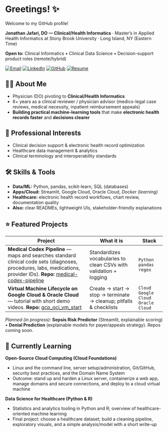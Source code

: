# Greetings! ✨  
Welcome to my GitHub profile!

**Jonathan Jafari, DO — Clinical/Health Informatics** · Master’s in Applied Health Informatics at Stony Brook University · Long Island, NY (Eastern Time)  

**Open to:** Clinical Informatics • Clinical Data Science • Decision-support product roles (remote/hybrid)

[![Email](https://img.shields.io/badge/Email-jjaf488%40gmail.com-informational)](mailto:jjaf488@gmail.com)
[![LinkedIn](https://img.shields.io/badge/LinkedIn-jonathanjafari-blue)](https://www.linkedin.com/in/jonathanjafari/)
[![GitHub](https://img.shields.io/badge/GitHub-jonathanjafari-black)](https://github.com/jonathanjafari)
[![Resume](https://img.shields.io/badge/Resume-PDF-success)](resume/Jafari%20Jonathan%208-26-25%20Resume%20PDF.pdf)

## 🙋‍♂️ About Me
- Physician (DO) pivoting to **Clinical/Health Informatics**
- 6+ years as a clinical reviewer / physician advisor (medico-legal case reviews, medical necessity, inpatient reimbursement appeals)
- **Building practical machine-learning tools** that make **electronic health records faster** and **decisions clearer**

## 🏥 Professional Interests
- Clinical decision support & electronic health record optimization  
- Healthcare data management & analytics  
- Clinical terminology and interoperability standards

## 🛠️ Skills & Tools
- **Data/ML:** Python, pandas, scikit-learn, SQL (databases)  
- **Apps/Cloud:** Streamlit, Google Cloud, Oracle Cloud, *Docker (learning)*  
- **Healthcare:** electronic health record workflows, chart review, documentation quality  
- **Also:** clear READMEs, lightweight UIs, stakeholder-friendly explanations

## ⭐ Featured Projects
| Project | What it is | Stack |
|---|---|---|
| **Medical Codex Pipeline** — maps and searches standard clinical code sets (diagnoses, procedures, labs, medications, provider IDs). **Repo:** [medical-codex-pipeline](https://github.com/jonathanjafari/medical-codex-pipeline) | Standardizes vocabularies to clean CSVs with validation + logging | `Python` `pandas` `regex` |
| **Virtual Machine Lifecycle on Google Cloud & Oracle Cloud** — tutorial with short demo videos. **Repo:** [gcp_oci_vm_start](https://github.com/jonathanjafari/gcp_oci_vm_start) | Create → start → stop → terminate → cleanup; pitfalls & checklists | `Cloud` `Google Cloud` `Oracle Cloud` |

*Planned (in progress):* **Sepsis Risk Predictor** (Streamlit, explainable scoring) • **Denial Prediction** (explainable models for payer/appeals strategy). Repos coming soon.

## 🌱 Currently Learning
**Open-Source Cloud Computing (Cloud Foundations)**  
- Linux and the command line, server setup/administration, Git/GitHub, security best practices, and the Domain Name System  
- Outcome: stand up and harden a Linux server, containerize a web app, manage domains and secure connections, and deploy to a cloud virtual machine

**Data Science for Healthcare (Python & R)**  
- Statistics and analytics tooling in Python and R; overview of healthcare-oriented machine learning  
- Final project: choose a healthcare dataset; build a cleaning pipeline, exploratory visuals, and a simple analysis/model with a short write-up
